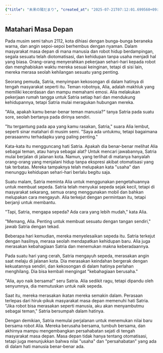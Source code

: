 ```yaml
---
{"title": "未来の陽だまり", "created_at": "2025-07-21T07:12:01.699560+09:00", "pattern_id": 1, "pattern_name": "価値転倒型", "year": 2112}
---
```


## Matahari Masa Depan

Pada musim semi tahun 2112, kota dihiasi dengan bunga-bunga beraneka warna, dan angin sepoi-sepoi berhembus dengan nyaman. Dalam masyarakat masa depan di mana manusia dan robot hidup berdampingan, segala sesuatu telah diotomatisasi, dan kehidupan tanpa usaha menjadi hal yang biasa. Orang-orang menyerahkan pekerjaan sehari-hari kepada robot dan menghabiskan waktu mereka sesuai keinginan, tetapi di sisi lain, mereka merasa seolah kehilangan sesuatu yang penting.

Seorang pemuda, Satria, menyimpan kekosongan di dalam hatinya di tengah masyarakat seperti itu. Teman robotnya, Alia, adalah makhluk yang memiliki kecerdasan dan mampu memahami emosi. Alia melakukan pekerjaan rumah tangga untuk Satria setiap hari dan mendukung kehidupannya, tetapi Satria mulai meragukan hubungan mereka.

"Alia, apakah kamu benar-benar teman manusia?" tanya Satria pada suatu sore, seolah bertanya pada dirinya sendiri.

"Itu tergantung pada apa yang kamu rasakan, Satria," suara Alia lembut, seperti sinar matahari di musim semi. "Saya ada untukmu, tetapi bagaimana perasaanmu terhadapku yang paling penting."

Kata-kata itu mengguncang hati Satria. Apakah dia benar-benar melihat Alia sebagai teman, atau hanya sebagai alat? Untuk mencari jawabannya, Satria mulai berjalan di jalanan kota. Namun, yang terlihat di matanya hanyalah orang-orang yang menjalani hidup tanpa ekspresi akibat otomatisasi yang tak terbatas. Mereka tampaknya telah melupakan kata "usaha" dan menunggu kehidupan sehari-hari berlalu begitu saja.

Suatu malam, Satria meminta Alia untuk menggunakan pengetahuannya untuk membuat sepeda. Satria telah menyukai sepeda sejak kecil, tetapi di masyarakat sekarang, semua orang menggunakan mobil dan bahkan melupakan cara mengayuh. Alia terkejut dengan permintaan itu, tetapi berjanji untuk membantu.

"Tapi, Satria, mengapa sepeda? Ada cara yang lebih mudah," kata Alia.

"Memang, Alia. Penting untuk membuat sesuatu dengan tangan sendiri," jawab Satria dengan tekad.

Beberapa hari kemudian, mereka menyelesaikan sepeda itu. Satria terkejut dengan hasilnya, merasa seolah mendapatkan kehidupan baru. Alia juga merasakan kebahagiaan Satria dan menemukan makna keberadaannya.

Pada suatu hari yang cerah, Satria mengayuh sepeda, merasakan angin saat melaju di jalanan kota. Dia merasakan keindahan bergerak dengan kekuatannya sendiri, dan kekosongan di dalam hatinya perlahan menghilang. Dia bisa kembali mengingat "kebahagiaan berusaha."

"Alia, ayo naik bersama!" seru Satria. Alia sedikit ragu, tetapi dipandu oleh senyumnya, dia memutuskan untuk naik sepeda.

Saat itu, mereka merasakan ikatan mereka semakin dalam. Perasaan terlepas dari hiruk-pikuk masyarakat masa depan memenuhi hati Satria. "Jika robot bisa merasakan seperti manusia, aku akan menyambutmu sebagai teman," Satria bersumpah dalam hatinya.

Dengan demikian, Satria memulai perjalanan untuk menemukan nilai baru bersama robot Alia. Mereka berusaha bersama, tumbuh bersama, dan akhirnya mampu mengembangkan persahabatan sejati di tengah masyarakat masa depan. Masa depan tidak hanya tentang otomatisasi, tetapi juga menunjukkan bahwa nilai "usaha" dan "persahabatan" yang ada di dalam hati manusia benar-benar ada.
